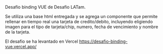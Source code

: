 Desafio binding VUE de Desafio LATam.

Se utiliza una base html entregada y se agrega un componente que permite rellenar en tiempo real una tarjeta de credito/debito, incluyendo eligiendo imagen para el tipo de tarjeta/chip, numero, fecha de vencimiento y nombre de la tarjeta.

El desafio se ha levantado en Vercel
https://desafio-binding-vue.vercel.app/

